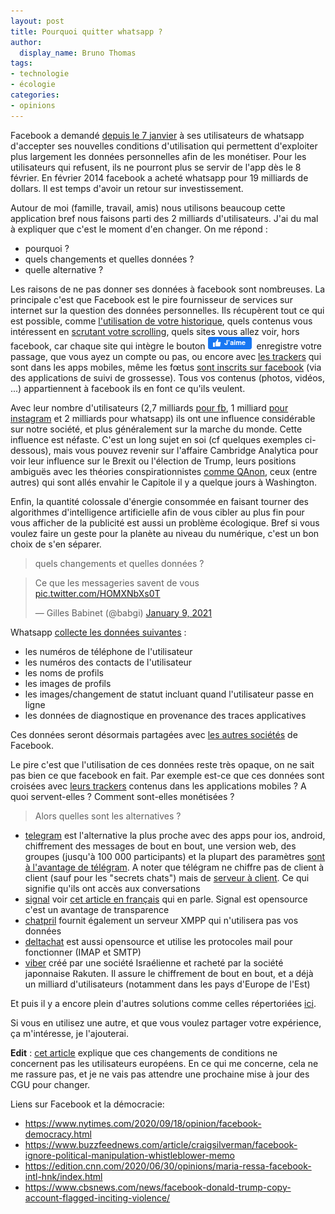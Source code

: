 ```yaml
---
layout: post
title: Pourquoi quitter whatsapp ?
author:
  display_name: Bruno Thomas
tags:
- technologie
- écologie
categories:
- opinions
---
```


Facebook a demandé [depuis le 7 janvier](https://www.francetvinfo.fr/internet/reseaux-sociaux/facebook/whatsapp-veut-partager-plus-de-donnees-avec-facebook-les-utilisateurs-s-inquietent_4248591.html) à ses utilisateurs de whatsapp d'accepter ses nouvelles conditions d'utilisation qui permettent d'exploiter plus largement les données personnelles afin de les monétiser. Pour les utilisateurs qui refusent, ils ne pourront plus se servir de l'app dès le 8 février. En février 2014 facebook a acheté whatsapp pour 19 milliards de dollars. Il est temps d'avoir un retour sur investissement.

Autour de moi (famille, travail, amis) nous utilisons beaucoup cette application bref nous faisons parti des 2 milliards d'utilisateurs. J'ai du mal à expliquer que c'est le moment d'en changer. On me répond :

* pourquoi ?
* quels changements et quelles données ?
* quelle alternative ?

Les raisons de ne pas donner ses données à facebook sont nombreuses. La principale c'est que Facebook est le pire fournisseur de services sur internet sur la question des données personnelles. Ils récupèrent tout ce qui est possible, comme [l'utilisation de votre historique](https://gizmodo.com/how-to-stop-facebook-from-sharing-your-browsing-history-1589918083), quels contenus vous intéressent en [scrutant votre scrolling](https://arstechnica.com/information-technology/2013/10/facebook-may-start-logging-your-cursor-movements/), quels sites vous allez voir, hors facebook, car chaque site qui intègre le bouton ![like](/images/quitter_whatsapp/like.png) enregistre votre passage, que vous ayez un compte ou pas, ou encore avec [les trackers](https://exodus-privacy.eu.org/fr/) qui sont dans les apps mobiles, même les fœtus [sont inscrits sur facebook](https://www.franceinter.fr/emissions/le-code-a-change/ils-cherchent-les-trucs-bizarres-qu-il-y-a-dans-vos-telephones-rencontre-avec-des-traqueurs-de-trackers) (via des applications de suivi de grossesse). Tous vos contenus (photos, vidéos, ...) appartiennent à facebook ils en font ce qu'ils veulent.

Avec leur nombre d'utilisateurs (2,7 milliards [pour fb](https://www.statista.com/statistics/264810/number-of-monthly-active-facebook-users-worldwide/), 1 milliard [pour instagram](https://backlinko.com/instagram-users#instagram-stats-top-picks) et 2 milliards pour whatsapp) ils ont une influence considérable sur notre société, et plus généralement sur la marche du monde. Cette influence est néfaste. C'est un long sujet en soi (cf quelques exemples ci-dessous), mais vous pouvez revenir sur l'affaire Cambridge Analytica pour voir leur influence sur le Brexit ou l'élection de Trump, leurs positions ambiguës avec les théories conspirationnistes [comme QAnon](https://www.lemonde.fr/pixels/article/2020/08/11/sur-facebook-la-theorie-complotiste-qanon-rassemble-des-centaines-de-milliers-d-adeptes_6048688_4408996.html), ceux (entre autres) qui sont allés envahir le Capitole il y a quelque jours à Washington.

Enfin, la quantité colossale d'énergie consommée en faisant tourner des algorithmes d'intelligence artificielle afin de vous cibler au plus fin pour vous afficher de la publicité est aussi un problème écologique. Bref si vous voulez faire un geste pour la planète au niveau du numérique, c'est un bon choix de s'en séparer.

> quels changements et quelles données ?

<blockquote class="twitter-tweet"><p lang="fr" dir="ltr">Ce que les messageries savent de vous <a href="https://t.co/HOMXNbXs0T">pic.twitter.com/HOMXNbXs0T</a></p>&mdash; Gilles Babinet (@babgi) <a href="https://twitter.com/babgi/status/1348003104856399873?ref_src=twsrc%5Etfw">January 9, 2021</a></blockquote> <script async src="https://platform.twitter.com/widgets.js" charset="utf-8"></script>

Whatsapp [collecte les données suivantes](https://arstechnica.com/tech-policy/2021/01/whatsapp-users-must-share-their-data-with-facebook-or-stop-using-the-app/) :

* les numéros de téléphone de l'utilisateur
* les numéros des contacts de l'utilisateur
* les noms de profils
* les images de profils
* les images/changement de statut incluant quand l'utilisateur passe en ligne
* les données de diagnostique en provenance des traces applicatives

Ces données seront désormais partagées avec [les autres sociétés](https://faq.whatsapp.com/general/security-and-privacy/the-facebook-companies) de Facebook.

Le pire c'est que l'utilisation de ces données reste très opaque, on ne sait pas bien ce que facebook en fait. Par exemple est-ce que ces données sont croisées avec [leurs trackers](https://reports.exodus-privacy.eu.org/fr/trackers/65/) contenus dans les applications mobiles ? A quoi servent-elles ? Comment sont-elles monétisées ?

> Alors quelles sont les alternatives ?

- [telegram](https://telegram.org/) est l'alternative la plus proche avec des apps pour ios, android, chiffrement des messages de bout en bout, une version web, des groupes (jusqu'à 100 000 participants) et la plupart des paramètres [sont à l'avantage de télégram](https://www.geekdashboard.com/whatsapp-telegram-ultimate-comparison-table/). A noter que télégram ne chiffre pas de client à client (sauf pour les "secrets chats") mais de [serveur à client](https://heimdalsecurity.com/blog/is-telegram-secure/). Ce qui signifie qu'ils ont accès aux conversations
- [signal](https://www.signal.org/) voir [cet article en français](https://iampox.com/blog/pourquoi-abandonner-whatsapp-au-profit-de-signal) qui en parle. Signal est opensource c'est un avantage de transparence
- [chatpril](https://www.chapril.org/XMPP) fournit également un serveur XMPP qui n'utilisera pas vos données
- [deltachat](https://delta.chat/fr/) est aussi opensource et utilise les protocoles mail pour fonctionner (IMAP et SMTP)
- [viber](https://www.viber.com/fr/) créé par une société Israélienne et racheté par la société japonnaise Rakuten. Il assure le chiffrement de bout en bout, et a déjà un milliard d'utilisateurs (notamment dans les pays d'Europe de l'Est)

Et puis il y a encore plein d'autres solutions comme celles répertoriées [ici](https://www.techolac.com/whatsapp-alternatives/).

Si vous en utilisez une autre, et que vous voulez partager votre expérience, ça m'intéresse, je l'ajouterai.

**Edit** : [cet article](https://www.frandroid.com/android/applications/823520_whatsapp-sera-inaccessible-si-vous-ne-partagez-pas-vos-donnees-avec-facebook) explique que ces changements de conditions ne concernent pas les utilisateurs européens. En ce qui me concerne, cela ne me rassure pas, et je ne vais pas attendre une prochaine mise à jour des CGU pour changer.

Liens sur Facebook et la démocracie:
* https://www.nytimes.com/2020/09/18/opinion/facebook-democracy.html
* https://www.buzzfeednews.com/article/craigsilverman/facebook-ignore-political-manipulation-whistleblower-memo
* https://edition.cnn.com/2020/06/30/opinions/maria-ressa-facebook-intl-hnk/index.html
* https://www.cbsnews.com/news/facebook-donald-trump-copy-account-flagged-inciting-violence/
